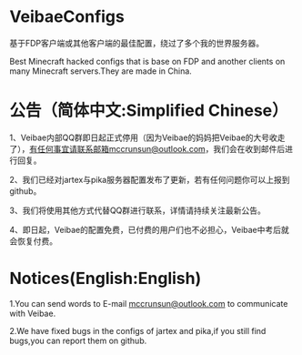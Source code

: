 # VeibaeConfigs
基于FDP客户端或其他客户端的最佳配置，绕过了多个我的世界服务器。

Best Minecraft hacked configs that is base on FDP and another clients on many Minecraft servers.They are made in China.

# 公告（简体中文:Simplified Chinese）
1、Veibae内部QQ群即日起正式停用（因为Veibae的妈妈把Veibae的大号收走了），有任何事宜请联系邮箱mccrunsun@outlook.com，我们会在收到邮件后进行回复。

2、我们已经对jartex与pika服务器配置发布了更新，若有任何问题你可以上报到github。

3、我们将使用其他方式代替QQ群进行联系，详情请持续关注最新公告。

4、即日起，Veibae的配置免费，已付费的用户们也不必担心，Veibae中考后就会恢复付费。

# Notices(English:English)
1.You can send words to E-mail mccrunsun@outlook.com to communicate with Veibae.

2.We have fixed bugs in the configs of jartex and pika,if you still find bugs,you can report them on github.
